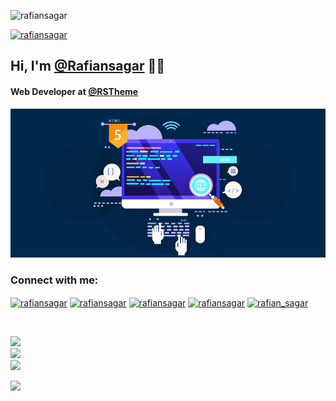 <p align="left"> <img src="https://komarev.com/ghpvc/?username=rafiansagar&label=Profile%20views&color=0e75b6&style=flat" alt="rafiansagar" /> </p>
<p align="left"> <a href="https://twitter.com/rafiansagar" target="blank"><img src="https://img.shields.io/twitter/follow/rafiansagar?logo=twitter&style=for-the-badge" alt="rafiansagar" /></a> </p>

<h2>Hi, I'm <a href="https://www.facebook.com/rafiansagar">@Rafiansagar</a> 👨‍💻 </h2>
<h4>Web Developer at <a href="https://www.facebook.com/rstheme">@RSTheme</a></h4>

<div class="banner-area">
    <img src="image/web-development.jpg" alt="Banner">
</div>

<h3 align="left">Connect with me:</h3>
<p align="left">
<a href="https://codepen.io/rafian-sagar" target="blank"><img align="center" src="https://raw.githubusercontent.com/rahuldkjain/github-profile-readme-generator/master/src/images/icons/Social/codepen.svg" alt="rafiansagar" height="30" width="40" /></a>
<a href="https://twitter.com/rafiansagar" target="blank"><img align="center" src="https://raw.githubusercontent.com/rahuldkjain/github-profile-readme-generator/master/src/images/icons/Social/twitter.svg" alt="rafiansagar" height="30" width="40" /></a>
<a href="https://linkedin.com/in/rafiansagar" target="blank"><img align="center" src="https://raw.githubusercontent.com/rahuldkjain/github-profile-readme-generator/master/src/images/icons/Social/linked-in-alt.svg" alt="rafiansagar" height="30" width="40" /></a>
<a href="https://fb.com/rafiansagar" target="blank"><img align="center" src="https://raw.githubusercontent.com/rahuldkjain/github-profile-readme-generator/master/src/images/icons/Social/facebook.svg" alt="rafiansagar" height="30" width="40" /></a>
<a href="https://instagram.com/rafian_sagar" target="blank"><img align="center" src="https://raw.githubusercontent.com/rahuldkjain/github-profile-readme-generator/master/src/images/icons/Social/instagram.svg" alt="rafian_sagar" height="30" width="40" /></a>
</p>

</br>

![](https://github-readme-stats.vercel.app/api?username=rafiansagar&theme=merko&hide_border=true&include_all_commits=true&count_private=true)<br/>
![](https://github-readme-streak-stats.herokuapp.com/?user=rafiansagar&theme=merko&hide_border=true)<br/>
![](https://github-readme-stats.vercel.app/api/top-langs/?username=rafiansagar&theme=merko&hide_border=true&include_all_commits=true&count_private=true&layout=compact)

![](https://github-profile-trophy.vercel.app/?username=rafiansagar&theme=gruvbox&no-frame=true&no-bg=true&margin-w=4)
<!---
Rafiansagar/Rafiansagar is a ✨ special ✨ repository because its `README.md` (this file) appears on your GitHub profile.
You can click the Preview link to take a look at your changes.
--->
